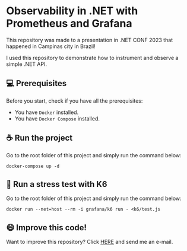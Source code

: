 
# Observability in .NET with Prometheus and Grafana

This repository was made to a presentation in .NET CONF 2023 that happened in Campinas city in Brazil! 

I used this repository to demonstrate how to instrument and observe a simple .NET API.

## 💻  Prerequisites

Before you start, check if you have all the prerequisites:

-   You have `Docker` installed.
-   You have  `Docker Compose` installed.

## ☕ Run the project

Go to the root folder of this project and simply run the command below:

`docker-compose up -d`

## 🚀 Run a stress test with K6

Go to the root folder of this project and simply run the command below:

`docker run --net=host --rm -i grafana/k6 run - <k6/test.js`


## 😄 Improve this code!
Want to improve this repository? Click [HERE](mailto:mdbf42@gmail.com) and send me an e-mail.
